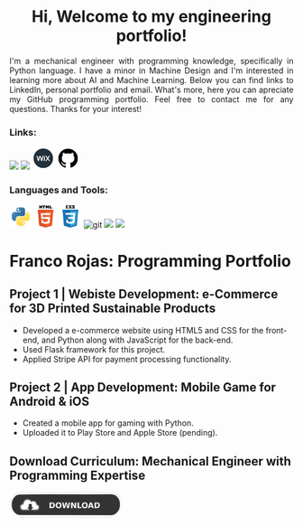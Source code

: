 <h1 align="center">Hi, Welcome to my engineering portfolio!</h1>
<p align="justify">I'm a mechanical engineer with programming knowledge, specifically in Python language. I have a minor in Machine Design and I'm interested in learning more about AI and Machine Learning. Below you can find links to LinkedIn, personal portfolio and email. What's more, here you can apreciate my GitHub programming portfolio. Feel free to contact me for any questions. Thanks for your interest! </p>

### Links:

<p align="left">  
<a href="https://linkedin.com/in/francorojasparodi" target="blank"><img src="https://img.icons8.com/color/35/000000/linkedin.png"/></a>
<a href="mailto:franco.rojas0697@gmail.com" target="blank"><img src="https://img.icons8.com/color/35/000000/gmail.png"/></a>
<a href="https://francorojas0697.wixsite.com/portafolio?lang=en" target="blank"><img src="https://github.com/FrancoRojas1/FrancoRojas1/blob/main/images/Wix%20logo%2035x35.png"/></a>
<a href="https://francorojas1.github.io/Python-Programming-Portfolio/" target="blank"><img src="https://github.com/FrancoRojas1/FrancoRojas1/blob/main/images/Logo%20GitHub%2035x35.png"/></a>
</p>

### Languages and Tools:

<p>
<img src="https://raw.githubusercontent.com/devicons/devicon/master/icons/python/python-original.svg" alt="python" width="40" height="40"/>
<img src="https://raw.githubusercontent.com/devicons/devicon/master/icons/html5/html5-original-wordmark.svg" alt="html5" width="40" height="40"/>
<img src="https://raw.githubusercontent.com/devicons/devicon/master/icons/css3/css3-original-wordmark.svg" alt="css3" width="40" height="40"/>
<img src="https://www.vectorlogo.zone/logos/git-scm/git-scm-icon.svg" alt="git" width="40" height="40"/>
<img src="https://img.icons8.com/color/35/000000/github.png"/> 
<img src="https://img.icons8.com/cute-clipart/35/000000/canva.png"/>
</p>

# Franco Rojas: Programming Portfolio

## Project 1 | Webiste Development: e-Commerce for 3D Printed Sustainable Products

* Developed a e-commerce website using HTML5 and CSS for the front-end, and Python along with JavaScript for the back-end.
* Used Flask framework for this project.
* Applied Stripe API for payment processing functionality.

## Project 2 | App Development: Mobile Game for Android & iOS

* Created a mobile app for gaming with Python.
* Uploaded it to Play Store and Apple Store (pending).

## Download Curriculum: Mechanical Engineer with Programming Expertise
<a href="https://github.com/FrancoRojas1/FrancoRojas1/blob/0f02086b5d1190ccd4e2604aadc2f29571cda469/Franco%20Rojas%20Resume%20-%20Mechanical%20Engineer.pdf"> <img src='https://github.com/FrancoRojas1/FrancoRojas1/blob/main/images/Download%20Button.png' align="left" height="45" width="200" alt="Download CV" /></a>
